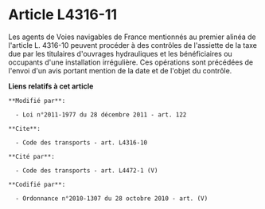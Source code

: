# Article L4316-11

Les agents de Voies navigables de France mentionnés au premier alinéa de l'article L. 4316-10 peuvent procéder à des
contrôles de l'assiette de la taxe due par les titulaires d'ouvrages hydrauliques et les bénéficiaires ou occupants d'une
installation irrégulière. Ces opérations sont précédées de l'envoi d'un avis portant mention de la date et de l'objet du
contrôle.

**Liens relatifs à cet article**

	**Modifié par**:

	  - Loi n°2011-1977 du 28 décembre 2011 - art. 122

	**Cite**:

	  - Code des transports - art. L4316-10

	**Cité par**:

	  - Code des transports - art. L4472-1 (V)

	**Codifié par**:

	  - Ordonnance n°2010-1307 du 28 octobre 2010 - art. (V)
